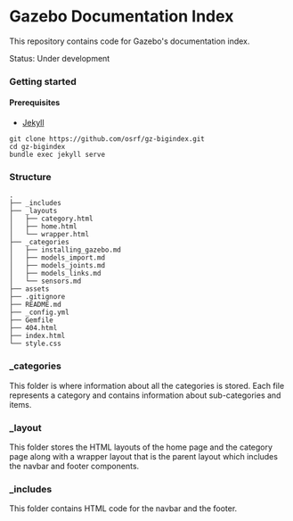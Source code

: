 # Gazebo Documentation Index

This repository contains code for Gazebo's documentation index.

Status: Under development

### Getting started

#### Prerequisites
- [Jekyll](https://jekyllrb.com)

```
git clone https://github.com/osrf/gz-bigindex.git
cd gz-bigindex
bundle exec jekyll serve
```

### Structure

```
.
├── _includes
├── _layouts
│   ├── category.html
│   ├── home.html
│   └── wrapper.html
├── _categories
│   ├── installing_gazebo.md
│   ├── models_import.md
│   ├── models_joints.md
│   ├── models_links.md
│   └── sensors.md
├── assets
├── .gitignore
├── README.md
├── _config.yml
├── Gemfile
├── 404.html
├── index.html
└── style.css
```

### _categories

This folder is where information about all the categories is stored. Each file represents a category and contains information about sub-categories and items.

### _layout

This folder stores the HTML layouts of the home page and the category page along with a wrapper layout that is the parent layout which includes the navbar and footer components.

### _includes

This folder contains HTML code for the navbar and the footer.
